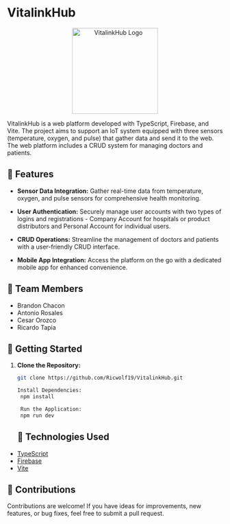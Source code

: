 # VitalinkHub

<p align="center">
  <img width="200" height="200" src="/public/Logo.jpg" alt="VitalinkHub Logo">
</p>

VitalinkHub is a web platform developed with TypeScript, Firebase, and Vite. The project aims to support an IoT system equipped with three sensors (temperature, oxygen, and pulse) that gather data and send it to the web. The web platform includes a CRUD system for managing doctors and patients.

## 🚀 Features

- **Sensor Data Integration:**
  Gather real-time data from temperature, oxygen, and pulse sensors for comprehensive health monitoring.

- **User Authentication:**
  Securely manage user accounts with two types of logins and registrations - Company Account for hospitals or product distributors and Personal Account for individual users.

- **CRUD Operations:**
  Streamline the management of doctors and patients with a user-friendly CRUD interface.

- **Mobile App Integration:**
  Access the platform on the go with a dedicated mobile app for enhanced convenience.

## 👥 Team Members

- Brandon Chacon
- Antonio Rosales
- Cesar Orozco
- Ricardo Tapia 

## 🚀 Getting Started

1. **Clone the Repository:**
   ```bash
   git clone https://github.com/Ricwolf19/VitalinkHub.git

   Install Dependencies:
    npm install

    Run the Application:
    npm run dev
    ```

    ## 🔧 Technologies Used
    
- [TypeScript](https://www.typescriptlang.org/)
- [Firebase](https://firebase.google.com/)
- [Vite](https://vitejs.dev/)

## 🤝 Contributions

Contributions are welcome! If you have ideas for improvements, new features, or bug fixes, feel free to submit a pull request.
